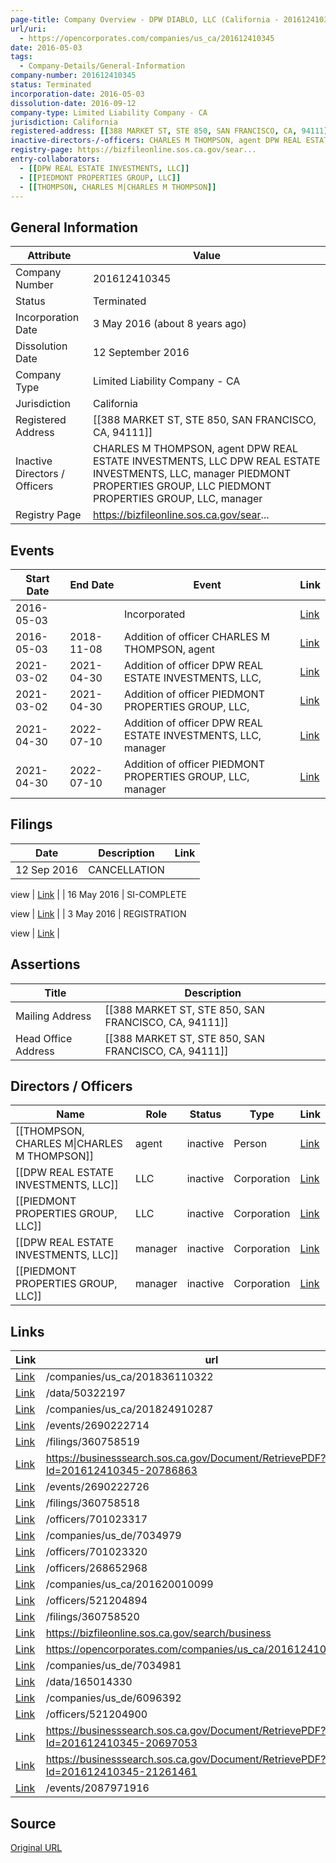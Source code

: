```yaml
---
page-title: Company Overview - DPW DIABLO, LLC (California - 201612410345)
url/uri:
  - https://opencorporates.com/companies/us_ca/201612410345
date: 2016-05-03
tags:
  - Company-Details/General-Information
company-number: 201612410345
status: Terminated
incorporation-date: 2016-05-03
dissolution-date: 2016-09-12
company-type: Limited Liability Company - CA
jurisdiction: California
registered-address: [[388 MARKET ST, STE 850, SAN FRANCISCO, CA, 94111]]
inactive-directors-/-officers: CHARLES M THOMPSON, agent DPW REAL ESTATE INVESTMENTS, LLC DPW REAL ESTATE INVESTMENTS, LLC, manager PIEDMONT PROPERTIES GROUP, LLC PIEDMONT PROPERTIES GROUP, LLC, manager
registry-page: https://bizfileonline.sos.ca.gov/sear...
entry-collaborators:
  - [[DPW REAL ESTATE INVESTMENTS, LLC]]
  - [[PIEDMONT PROPERTIES GROUP, LLC]]
  - [[THOMPSON, CHARLES M|CHARLES M THOMPSON]]
---
```


## General Information
| Attribute          | Value                                       |
|--------------------|---------------------------------------------|
| Company Number     | 201612410345                                |
| Status             | Terminated                                  |
| Incorporation Date | 3 May 2016 (about 8 years ago)              |
| Dissolution Date   | 12 September 2016                           |
| Company Type       | Limited Liability Company - CA              |
| Jurisdiction       | California                                  |
| Registered Address | [[388 MARKET ST, STE 850, SAN FRANCISCO, CA, 94111]] |
| Inactive Directors / Officers | CHARLES M THOMPSON, agent DPW REAL ESTATE INVESTMENTS, LLC DPW REAL ESTATE INVESTMENTS, LLC, manager PIEDMONT PROPERTIES GROUP, LLC PIEDMONT PROPERTIES GROUP, LLC, manager |
| Registry Page      | https://bizfileonline.sos.ca.gov/sear...    |

## Events

| Start Date | End Date   | Event                                                   | Link |
|------------|------------|-------------------------------------------------------|------|
| 2016-05-03 |            | Incorporated                                            | [Link](https://opencorporates.com/events/1159992071) |
| 2016-05-03 | 2018-11-08 | Addition of officer CHARLES M THOMPSON, agent           | [Link](https://opencorporates.com/events/1159992062) |
| 2021-03-02 | 2021-04-30 | Addition of officer DPW REAL ESTATE INVESTMENTS, LLC,   | [Link](https://opencorporates.com/events/2087971916) |
| 2021-03-02 | 2021-04-30 | Addition of officer PIEDMONT PROPERTIES GROUP, LLC,     | [Link](https://opencorporates.com/events/2087971931) |
| 2021-04-30 | 2022-07-10 | Addition of officer DPW REAL ESTATE INVESTMENTS, LLC, manager | [Link](https://opencorporates.com/events/2690222714) |
| 2021-04-30 | 2022-07-10 | Addition of officer PIEDMONT PROPERTIES GROUP, LLC, manager | [Link](https://opencorporates.com/events/2690222726) |

## Filings
| Date        | Description                    | Link |
|-------------|--------------------------------|-------|
| 12 Sep 2016 | CANCELLATION

view             | [Link](https://opencorporates.com/filings/360758520) |
| 16 May 2016 | SI-COMPLETE

view              | [Link](https://opencorporates.com/filings/360758519) |
| 3 May 2016  | REGISTRATION

view             | [Link](https://opencorporates.com/filings/360758518) |

## Assertions
| Title               | Description                                             |
|---------------------|---------------------------------------------------------|
| Mailing Address     | [[388 MARKET ST, STE 850, SAN FRANCISCO, CA, 94111]]    |
| Head Office Address | [[388 MARKET ST, STE 850, SAN FRANCISCO, CA, 94111]]    |

## Directors / Officers
| Name                 | Role            | Status     | Type        | Link |
|----------------------|-----------------|------------|-------------|------|
| [[THOMPSON, CHARLES M\|CHARLES M THOMPSON]] | agent           | inactive   | Person      | [Link](https://opencorporates.com/officers/268652968) |
| [[DPW REAL ESTATE INVESTMENTS, LLC]] | LLC             | inactive   | Corporation | [Link](https://opencorporates.com/officers/521204894) |
| [[PIEDMONT PROPERTIES GROUP, LLC]] | LLC             | inactive   | Corporation | [Link](https://opencorporates.com/officers/521204900) |
| [[DPW REAL ESTATE INVESTMENTS, LLC]] | manager         | inactive   | Corporation | [Link](https://opencorporates.com/officers/701023317) |
| [[PIEDMONT PROPERTIES GROUP, LLC]] | manager         | inactive   | Corporation | [Link](https://opencorporates.com/officers/701023320) |

## Links
| Link   | url                            
|--------|--------------------------------|
| [Link](/companies/us_ca/201836110322) |/companies/us_ca/201836110322 |
| [Link](/data/50322197) |/data/50322197                |
| [Link](/companies/us_ca/201824910287) |/companies/us_ca/201824910287 |
| [Link](/events/2690222714) |/events/2690222714            |
| [Link](/filings/360758519) |/filings/360758519            |
| [Link](https://businesssearch.sos.ca.gov/Document/RetrievePDF?Id=201612410345-20786863) |https://businesssearch.sos.ca.gov/Document/RetrievePDF?Id=201612410345-20786863|
| [Link](/events/2690222726) |/events/2690222726            |
| [Link](/filings/360758518) |/filings/360758518            |
| [Link](/officers/701023317) |/officers/701023317           |
| [Link](/companies/us_de/7034979) |/companies/us_de/7034979      |
| [Link](/officers/701023320) |/officers/701023320           |
| [Link](/officers/268652968) |/officers/268652968           |
| [Link](/companies/us_ca/201620010099) |/companies/us_ca/201620010099 |
| [Link](/officers/521204894) |/officers/521204894           |
| [Link](/filings/360758520) |/filings/360758520            |
| [Link](https://bizfileonline.sos.ca.gov/search/business) |https://bizfileonline.sos.ca.gov/search/business|
| [Link](https://opencorporates.com/companies/us_ca/201612410345/filings) |https://opencorporates.com/companies/us_ca/201612410345/filings|
| [Link](/companies/us_de/7034981) |/companies/us_de/7034981      |
| [Link](/data/165014330) |/data/165014330               |
| [Link](/companies/us_de/6096392) |/companies/us_de/6096392      |
| [Link](/officers/521204900) |/officers/521204900           |
| [Link](https://businesssearch.sos.ca.gov/Document/RetrievePDF?Id=201612410345-20697053) |https://businesssearch.sos.ca.gov/Document/RetrievePDF?Id=201612410345-20697053|
| [Link](https://businesssearch.sos.ca.gov/Document/RetrievePDF?Id=201612410345-21261461) |https://businesssearch.sos.ca.gov/Document/RetrievePDF?Id=201612410345-21261461|
| [Link](/events/2087971916) |/events/2087971916            |

## Source
[Original URL](https://opencorporates.com/companies/us_ca/201612410345)
